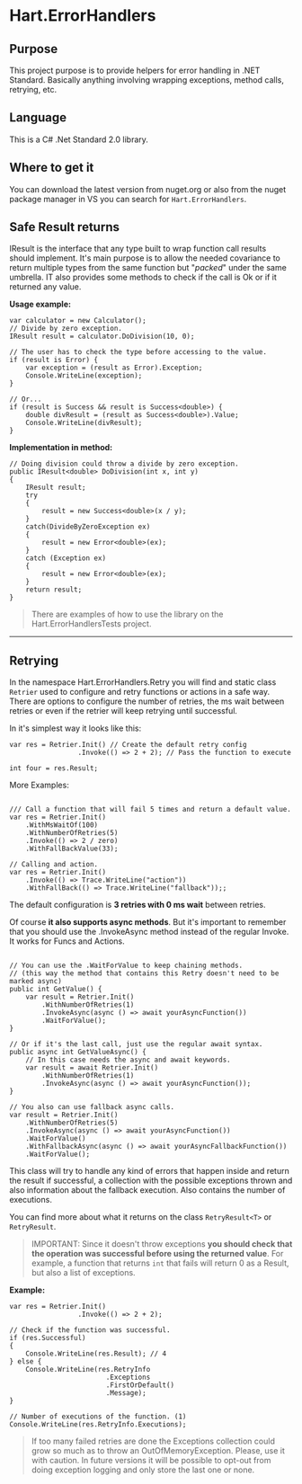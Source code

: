 # Hart.ErrorHandlers

## Purpose

This project purpose is to provide helpers for error handling in .NET Standard. Basically anything involving wrapping exceptions, method calls, retrying, etc.

## Language
This is a C# .Net Standard 2.0 library. 

## Where to get it
You can download the latest version from nuget.org or also from the nuget package manager in VS you can search for `Hart.ErrorHandlers`.

## Safe Result returns
IResult is the interface that any type built to wrap function call results should implement. It's main purpose is to allow the needed covariance to return multiple types from the same function but "*packed*" under the same umbrella. IT also provides some methods to check if the call is Ok or if it returned any value.

**Usage example:**
``` CSharp
var calculator = new Calculator();
// Divide by zero exception.
IResult result = calculator.DoDivision(10, 0);

// The user has to check the type before accessing to the value.
if (result is Error) {
    var exception = (result as Error).Exception;
    Console.WriteLine(exception);
} 

// Or...
if (result is Success && result is Success<double>) {
    double divResult = (result as Success<double>).Value;
    Console.WriteLine(divResult);
}
```

**Implementation in method:**
``` CSharp
// Doing division could throw a divide by zero exception.
public IResult<double> DoDivision(int x, int y)
{
    IResult result;
    try
    {
        result = new Success<double>(x / y);
    }
    catch(DivideByZeroException ex)
    {
        result = new Error<double>(ex);
    }
    catch (Exception ex)
    {
        result = new Error<double>(ex);
    }
    return result;
}
```

> There are examples of how to use the library on the Hart.ErrorHandlersTests project.

---

## Retrying

In the namespace Hart.ErrorHandlers.Retry you will find and static class `Retrier`
used to configure and retry functions or actions in a safe way. 
There are options to configure the number of retries, the ms wait between retries 
or even if the retrier will keep retrying until successful.

In it's simplest way it looks like this:  
``` CSharp
var res = Retrier.Init() // Create the default retry config
                 .Invoke(() => 2 + 2); // Pass the function to execute

int four = res.Result;

```

More Examples:
``` CSharp

/// Call a function that will fail 5 times and return a default value.
var res = Retrier.Init()
    .WithMsWaitOf(100)
    .WithNumberOfRetries(5)
    .Invoke(() => 2 / zero)
    .WithFallBackValue(33);

// Calling and action.
var res = Retrier.Init()
    .Invoke(() => Trace.WriteLine("action"))
    .WithFallBack(() => Trace.WriteLine("fallback"));;

```

The default configuration is **3 retries with 0 ms wait** between retries.

Of course **it also supports async methods**. But it's important to remember that you
should use the .InvokeAsync method instead of the regular Invoke. It works for
Funcs and Actions.

``` CSharp

// You can use the .WaitForValue to keep chaining methods.
// (this way the method that contains this Retry doesn't need to be marked async)
public int GetValue() {
    var result = Retrier.Init()
        .WithNumberOfRetries(1)
        .InvokeAsync(async () => await yourAsyncFunction())
        .WaitForValue();
}

// Or if it's the last call, just use the regular await syntax.
public async int GetValueAsync() {
    // In this case needs the async and await keywords.
    var result = await Retrier.Init()
        .WithNumberOfRetries(1)
        .InvokeAsync(async () => await yourAsyncFunction());
}

// You also can use fallback async calls.
var result = Retrier.Init()
    .WithNumberOfRetries(5)
    .InvokeAsync(async () => await yourAsyncFunction())
    .WaitForValue()
    .WithFallbackAsync(async () => await yourAsyncFallbackFunction())
    .WaitForValue();
```

This class will try to handle any kind of errors that happen inside and return
the result if successful, a collection with the possible exceptions thrown and 
also information about the fallback execution. Also contains the number of executions.

You can find more about what it returns on the class `RetryResult<T>` or `RetryResult`.

> IMPORTANT: Since it doesn't throw exceptions **you should check that the operation was successful 
before using the returned value**. For example, a function that returns `int` that fails will return 0 as a Result, but also a list of exceptions.

**Example:**
``` CSharp
var res = Retrier.Init()
                 .Invoke(() => 2 + 2);

// Check if the function was successful.
if (res.Successful)
{
    Console.WriteLine(res.Result); // 4  
} else {
    Console.WriteLine(res.RetryInfo
                        .Exceptions
                        .FirstOrDefault()
                        .Message);
}

// Number of executions of the function. (1)
Console.WriteLine(res.RetryInfo.Executions);

``` 

> If too many failed retries are done the Exceptions collection could grow so much as to throw an OutOfMemoryException. Please, use it with caution. In future versions it will be possible to opt-out from doing exception logging and only store the last one or none.
